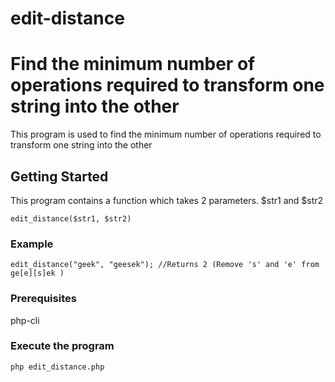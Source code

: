 # edit-distance

# Find the minimum number of operations required to transform  one string into the other

This program is used to find the minimum number of operations required to transform  one string into the other

## Getting Started

This program contains a function which takes 2 parameters. $str1 and $str2

```
edit_distance($str1, $str2)
```

### Example

```
edit_distance("geek", "geesek"); //Returns 2 (Remove 's' and 'e' from ge[e][s]ek )
```

### Prerequisites

php-cli

### Execute the program
```
php edit_distance.php
```

